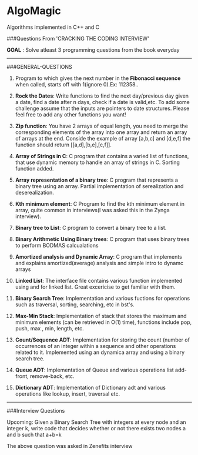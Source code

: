 # AlgoMagic 
Algorithms implemented in C++ and C

###Questions From 'CRACKING THE CODING INTERVIEW' 

**GOAL** : Solve atleast 3 programming questions from the book everyday 

---------------------------------------------------------------------------------------------------------------------

###GENERAL-QUESTIONS

1. Program to which gives the next number in the **Fibonacci sequence** when called, starts off with 1(ignore 0).Ex: 112358..

2. **Rock the Dates**: Write functions to find the next day/previous day given a date, find a date after n days, check if a date is valid,etc. To add some challenge assume that the inputs are pointers to date structures. Please feel free to add any other functions you want!

3. **Zip function**: You have 2 arrays of equal length, you need to merge the corresponding elements of the array into one array and return an array of arrays at the end. Conside the example
of array [a,b,c] and [d,e,f] the function should return [[a,d],[b,e],[c,f]].

4. **Array of Strings in C**: C program that contains a varied list of functions, that use dynamic memory to handle an array of strings in C. Sorting function added.

5. **Array representation of a binary tree**: C program that represents a binary tree using an array. Partial implementation of serealization and deserealization.

6. **Kth minimum element**: C Program to find the kth minimum element in array, quite common in interviews(I was asked this in the Zynga interview).

7. **Binary tree to List**: C program to convert a binary tree to a list. 

8. **Binary Arithmetic Using Binary trees**: C program that uses binary trees to perform BODMAS calcualations 

9. **Amortized analysis and Dynamic Array**: C program that implements and explains amortized(average) analysis and simple intro to dynamc arrays

10. **Linked List**: The interface file contains various function implemented using and for linked list. Great excericise to get familiar with them. 

11. **Binary Search Tree**: Implementation and various fuctions for operations such as traversal, sorting, searching, etc in bst's.

12. **Max-Min Stack**: Implementation of stack that stores the maximum and minimum elements (can be retrieved in O(1) time), functions include pop, push, max , min, length, etc.

13. **Count/Sequence ADT**: Implementation for storing the count (number of occurrences of an integer within a sequence and other operations related to it. Implemented using an dynamica array and using a binary search tree.

14. **Queue ADT**: Implementation of Queue and various operations list add-front, remove-back, etc. 

15. **Dictionary ADT**: Implementation of Dictionary adt and various operations like lookup, insert, traversal etc.


---------------------------------------------------------------------------------------------------------------------

###Interview Questions

Upcoming: Given a Binary Search Tree with integers at every node and   an integer k, write code that decides whether or not there exists two nodes a and b such that a+b=k

The above question was asked in Zenefits interview

